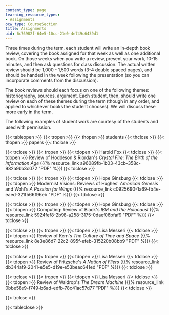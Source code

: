 ```yaml
---
content_type: page
learning_resource_types:
- Assignments
ocw_type: CourseSection
title: Assignments
uid: 6c76982f-64e5-10cc-21e0-4e749c6439d1
---
```


Three times during the term, each student will write an in-depth book review, covering the book assigned for that week as well as one additional book. On those weeks when you write a review, present your work, 10-15 minutes, and then ask questions for class discussion. The actual written review should be 1,000 - 1,500 words (3-4 double spaced pages), and should be handed in the week following the presentation (so you can incorporate comments from the discussion).

The book reviews should each focus on one of the following themes: historiography, sources, argument. Each student, then, should write one review on each of these themes during the term (though in any order, and applied to whichever books the student chooses). We will discuss these more early in the term.

The following examples of student work are courtesy of the students and used with permission.

{{< tableopen >}}
{{< tropen >}}
{{< thopen >}}
students
{{< thclose >}}
{{< thopen >}}
papers
{{< thclose >}}

{{< trclose >}}
{{< tropen >}}
{{< tdopen >}}
Harold Fox
{{< tdclose >}}
{{< tdopen >}}
Review of Hoddeson & Riordan's _Crystal Fire: The Birth of the Information Age_ ({{% resource_link a96089fb-1b03-43cb-358c-982a9bb3c072 "PDF" %}})
{{< tdclose >}}

{{< trclose >}}
{{< tropen >}}
{{< tdopen >}}
Hope Ginsburg
{{< tdclose >}}
{{< tdopen >}}
Modernist Visions: Reviews of Hughes' _American Genesis_ and Wohl's _A Passion for Wings_ ({{% resource_link c0925690-1a69-fb4e-eaed-321f566f96eb "PDF" %}})
{{< tdclose >}}

{{< trclose >}}
{{< tropen >}}
{{< tdopen >}}
Hope Ginsburg
{{< tdclose >}}
{{< tdopen >}}
Computing: Review of Black's _IBM and the Holocaust_ ({{% resource_link 5924fef8-2b98-a258-3175-0daef06bfaf9 "PDF" %}})
{{< tdclose >}}

{{< trclose >}}
{{< tropen >}}
{{< tdopen >}}
Lisa Messeri
{{< tdclose >}}
{{< tdopen >}}
Review of Kern's _The Culture of Time and Space_ ({{% resource_link 8e3e86d7-22c2-895f-efeb-315220b08bb9 "PDF" %}})
{{< tdclose >}}

{{< trclose >}}
{{< tropen >}}
{{< tdopen >}}
Lisa Messeri
{{< tdclose >}}
{{< tdopen >}}
Review of Fritzsche's _A Nation of Fliers_ ({{% resource_link db344af9-2041-e5e5-d19e-e53beac641ed "PDF" %}})
{{< tdclose >}}

{{< trclose >}}
{{< tropen >}}
{{< tdopen >}}
Lisa Messeri
{{< tdclose >}}
{{< tdopen >}}
Review of Waldrop's _The Dream Machine_ ({{% resource_link 0bbe58e9-f749-b6ad-edfb-78c41ac57d77 "PDF" %}})
{{< tdclose >}}

{{< trclose >}}

{{< tableclose >}}
